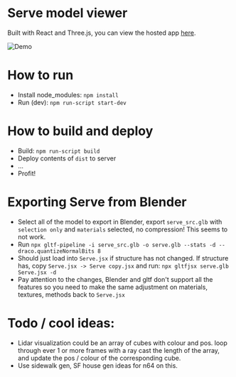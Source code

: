 # Serve model viewer
Built with React and Three.js, you can view the hosted app [here](https://serve-cmf.herokuapp.com/).

![Demo](demo/demo.gif?raw=true "Demo")

# How to run
* Install node_modules: `npm install`
* Run (dev): `npm run-script start-dev`

# How to build and deploy
* Build: `npm run-script build`
* Deploy contents of `dist` to server
* ...
* Profit!

# Exporting Serve from Blender
* Select all of the model to export in Blender, export `serve_src.glb` with `selection only` and `materials` selected, no compression! This seems to not work.
* Run `npx gltf-pipeline -i serve_src.glb -o serve.glb --stats -d --draco.quantizeNormalBits 8`
* Should just load into `Serve.jsx` if structure has not changed. If structure has, copy `Serve.jsx -> Serve copy.jsx` and run: `npx gltfjsx serve.glb Serve.jsx -d`
* Pay attention to the changes, Blender and gltf don't support all the features so you need to make the same adjustment on materials, textures, methods back to `Serve.jsx`

# Todo / cool ideas:
* Lidar visualization could be an array of cubes with colour and pos. loop through ever 1 or more frames with a ray cast the length of the array, and update the pos / colour of the corresponding cube.
* Use sidewalk gen, SF house gen ideas for n64 on this.